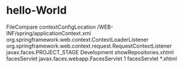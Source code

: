 # hello-World

<?xml version="1.0" encoding="UTF-8"?>
<web-app xmlns:xsi="http://www.w3.org/2001/XMLSchema-instance" xmlns="http://java.sun.com/xml/ns/javaee" xmlns:web="http://java.sun.com/xml/ns/javaee/web-app_2_5.xsd"
	xsi:schemaLocation="http://java.sun.com/xml/ns/javaee 
	http://java.sun.com/xml/ns/javaee/web-app_2_5.xsd" id="FileCompareProject"
	version="2.5">
	<display-name>FileCompare</display-name>
	<context-param>
		<param-name>contextConfigLocation</param-name>
		<param-value>/WEB-INF/spring/applicationContext.xml</param-value>
	</context-param>
	<!-- Add Support for Spring -->
	<listener>
		<listener-class>org.springframework.web.context.ContextLoaderListener
		</listener-class>
	</listener>
	<listener>
		<listener-class>org.springframework.web.context.request.RequestContextListener
		</listener-class>
	</listener>
	<!-- Change to "Production" when you are ready to deploy -->
	<context-param>
		<param-name>javax.faces.PROJECT_STAGE</param-name>
		<param-value>Development</param-value>
	</context-param>
	<!-- Welcome page -->
	<welcome-file-list>
		<welcome-file>showRepositories.xhtml</welcome-file>
	</welcome-file-list>
	<!-- JSF Mapping -->
	<servlet>
		<servlet-name>facesServlet</servlet-name>
		<servlet-class>javax.faces.webapp.FacesServlet</servlet-class>
		<load-on-startup>1</load-on-startup>
	</servlet>
	<servlet-mapping>
		<servlet-name>facesServlet</servlet-name>
		<url-pattern>*.xhtml</url-pattern>
	</servlet-mapping>
</web-app>
